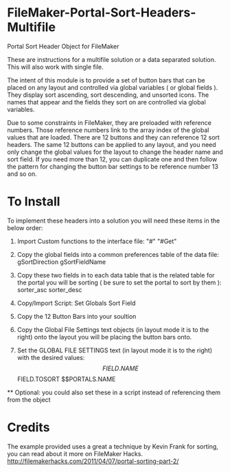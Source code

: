 # FileMaker-Portal-Sort-Headers-Multifile
Portal Sort Header Object for FileMaker

These are instructions for a multifile solution or a data separated solution. This will also work with single file.

The intent of this module is to provide a set of button bars that can be placed on any layout and controlled via global variables ( or global fields ). They display sort ascending, sort descending, and unsorted icons. The names that appear and the fields they sort on are controlled via global variables. 

Due to some constraints in FileMaker, they are preloaded with reference numbers. Those reference numbers link to the array index of the global values that are loaded. There are 12 buttons and they can reference 12 sort headers. The same 12 buttons can be applied to any layout, and you need only change the global values for the layout to change the header name and sort field. If you need more than 12, you can duplicate one and then follow the pattern for changing the button bar settings to be reference number 13 and so on.

# To Install
To implement these headers into a solution you will need these items in the below order:

1. Import Custom functions to the interface file:
	"#"
	"#Get"

2. Copy the global fields into a common preferences table of the data file:
   gSortDirection
   gSortFieldName

3. Copy these two fields in to each data table that is the related table for the portal you will be sorting 
( be sure to set the portal to sort by them ):
	sorter_asc
	sorter_desc

4. Copy/Import Script:
	Set Globals Sort Field

5. Copy the 12 Button Bars into your soultion

6. Copy the Global File Settings text objects (in layout mode it is to the right) onto the layout you will be placing the button bars onto.

7. Set the GLOBAL FILE SETTINGS text (in layout mode it is to the right) with the desired values:
	$$FIELD.NAME
	$$FIELD.TOSORT
	$$PORTALS.NAME

** Optional: you could also set these in a script instead of referencing them from the object
    
    
# Credits
The example provided uses a great a technique by Kevin Frank for sorting, you can read about it more on FileMaker Hacks.
http://filemakerhacks.com/2011/04/07/portal-sorting-part-2/
